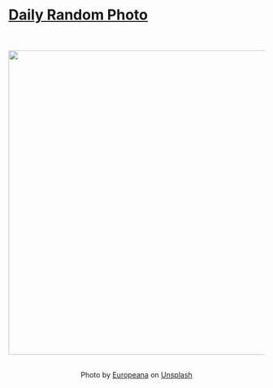 # [Daily Random Photo](https://www.dailyrandomphoto.com/)

<div align="center">
  <br>
  <br>
  <a href="https://www.dailyrandomphoto.com/p/2025/2025-07-22/"><img src="https://images.unsplash.com/photo-1750268223092-ea38152a71a9?crop=entropy&cs=tinysrgb&fit=max&fm=jpg&ixid=M3w3NzUwOHwwfDF8cmFuZG9tfHx8fHx8fHx8MTc1MzE0NTUyOXw&ixlib=rb-4.1.0&q=80&w=1080" width="600px"></a>
  <br>
  <br>
  <p class="has-text-grey">Photo by <a href="https://unsplash.com/@europeana?utm_source=Daily%20Random%20Photo&amp;utm_medium=referral" target="_blank" rel="noopener noreferrer">Europeana</a> on <a href="https://unsplash.com/photos/vibrant-red-flowers-blossom-against-a-dark-background-KRXKpCDHH5I?utm_source=Daily%20Random%20Photo&amp;utm_medium=referral" target="_blank" rel="noopener noreferrer">Unsplash</a></p>
</div>
